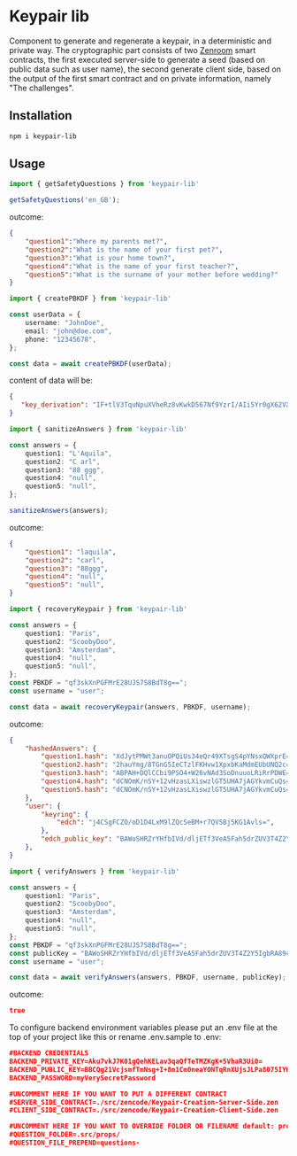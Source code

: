 # Keypair lib

Component to generate and regenerate a keypair, in a deterministic and private way.
The cryptographic part consists of two [Zenroom](zenroom.org) smart contracts, the first executed server-side to generate a seed (based on public data such as user name), the second generate client side, based on the output of the first smart contract and on private information, namely "The challenges". 

## Installation

```bash
npm i keypair-lib
```

## Usage

```ts
import { getSafetyQuestions } from 'keypair-lib'

getSafetyQuestions('en_GB'); 
```
outcome:

```json
{
    "question1":"Where my parents met?",
    "question2":"What is the name of your first pet?",
    "question3":"What is your home town?",
    "question4":"What is the name of your first teacher?",
    "question5":"What is the surname of your mother before wedding?"
}
``` 

```ts
import { createPBKDF } from 'keypair-lib'

const userData = {
    username: "JohnDoe",
    email: "john@doe.com",
    phone: "12345678",
};

const data = await createPBKDF(userData);
```
content of data will be:

```json
{
   "key_derivation": "IF+tlV3TquNpuXVheRz8vKwkD567Nf9YzrI/AIi5Yr0gX62VXdOq42m5dWF5HPw="
}
``` 

```ts
import { sanitizeAnswers } from 'keypair-lib'

const answers = {
    question1: "L'Aquila",
    question2: "C arl",
    question3: "88 ggg",
    question4: "null",
    question5: "null",
};

sanitizeAnswers(answers);
```
outcome:

```json
{
    "question1": "laquila",
    "question2": "carl",
    "question3": "88ggg",
    "question4": "null",
    "question5": "null",
}
``` 

```ts
import { recoveryKeypair } from 'keypair-lib'

const answers = {
    question1: "Paris",
    question2: "ScoobyDoo",
    question3: "Amsterdam",
    question4: "null",
    question5: "null",
};
const PBKDF = "qf3skXnPGFMrE28UJS7S8BdT8g==";
const username = "user";

const data = await recoveryKeypair(answers, PBKDF, username);
```
outcome:

```json
{
    "hashedAnswers": {
        "question1.hash": "XdJytPMWt3anuOPQiUs34eQr49XTsgS4pYNsxQWXprE=",
        "question2.hash": "2hauYmg/8TGnG5IeCTzlFKHvw1XpxbKaMdmEUbUNQ2c=",
        "question3.hash": "ABPAH+DQlCCbi9PSO4+W26vNAd3SoDnuuoLRiRrPDWE=",
        "question4.hash": "dCNOmK/nSY+12vHzasLXiswzlGT5UHA7jAGYkvmCuQs=",
        "question5.hash": "dCNOmK/nSY+12vHzasLXiswzlGT5UHA7jAGYkvmCuQs=",
    },
    "user": {
        "keyring": {
            "edch": "j4CSgFCZO/oD1D4LxM9lZQcSeBM+r7QV5Bj5KG1Avls=",
        },
        "edch_public_key": "BAWoSHRZrYHfbIVd/dljETf3VeA5Fah5drZUV3T4Z2Y5IgbRA89c06gF6vh3b+QxZhGLd4dCpipecYfjTEgibnQ=",
    },
}
``` 

```ts
import { verifyAnswers } from 'keypair-lib'

const answers = {
    question1: "Paris",
    question2: "ScoobyDoo",
    question3: "Amsterdam",
    question4: "null",
    question5: "null",
};
const PBKDF = "qf3skXnPGFMrE28UJS7S8BdT8g==";
const publicKey = "BAWoSHRZrYHfbIVd/dljETf3VeA5Fah5drZUV3T4Z2Y5IgbRA89c06gF6vh3b+QxZhGLd4dCpipecYfjTEgibnQ=";
const username = "user";

const data = await verifyAnswers(answers, PBKDF, username, publicKey);
```
outcome:

```json
true
``` 

To configure backend environment variables please put an .env file at the top of your project like this or rename .env.sample to .env: 

```json
#BACKEND CREDENTIALS
BACKEND_PRIVATE_KEY=Aku7vkJ7K01gQehKELav3qaQfTeTMZKgK+5VhaR3Ui0=
BACKEND_PUBLIC_KEY=BBCQg21VcjsmfTmNsg+I+8m1Cm0neaYONTqRnXUjsJLPa8075IYH+a9w2wRO7rFM1cKmv19Igd7ntDZcUvLq3xI=
BACKEND_PASSWORD=myVerySecretPassword

#UNCOMMENT HERE IF YOU WANT TO PUT A DIFFERENT CONTRACT
#SERVER_SIDE_CONTRACT=./src/zencode/Keypair-Creation-Server-Side.zen
#CLIENT_SIDE_CONTRACT=./src/zencode/Keypair-Creation-Client-Side.zen

#UNCOMMENT HERE IF YOU WANT TO OVERRIDE FOLDER OR FILENAME default: prop/questions-en_GB.json
#QUESTION_FOLDER=.src/props/
#QUESTION_FILE_PREPEND=questions-
``` 
 
 